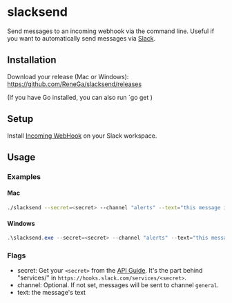 # slacksend

Send messages to an incoming webhook via the command line. Useful if you want to automatically send messages via [Slack](https://slack.com).

## Installation

Download your release (Mac or Windows): https://github.com/ReneGa/slacksend/releases

(If you have Go installed, you can also run `go get )

## Setup

Install [Incoming WebHook](https://slack.com/apps/A0F7XDUAZ-incoming-webhooks) on your Slack workspace.

## Usage

### Examples

#### Mac

```Bash
./slacksend --secret=<secret> --channel "alerts" --text="this message is sent by slacksend."
```

#### Windows

```PowerShell
.\slacksend.exe --secret=<secret> --channel "alerts" --text="this message is sent by slacksend."
```

### Flags

- secret: Get your `<secret>` from the [API Guide](https://api.slack.com/incoming-webhooks). It's the part behind "services/" in `https://hooks.slack.com/services/<secret>`.
- channel: Optional. If not set, messages will be sent to channel `general`.
- text: the message's text
